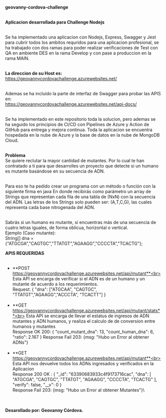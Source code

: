 **geovanny-cordova-challenge**<br><br>

**Aplicacion desarrollada para Challenge Nodejs**<br><br>

Se ha implementado una aplicacion con Nodejs, Express, Swagger y Jest para cubrir todos los
ambitos requridos para una aplicacion profesional, se ha trabajado con dos ramas para poder 
realizar verificaciones de Test con QA en ambiente DES en la rama Develop y con pase a 
produccion en la rama MAIN.<br><br>

**La direccion de su Host es:**<br>
https://geovannycordovachallenge.azurewebsites.net/  <br><br>

Ademas se ha incluido la parte de interfaz de Swagger para probar las APIS en: <br>
   https://geovannycordovachallenge.azurewebsites.net/api-docs/ <br><br>

Se ha implementado en este repositorio toda la solucion, pero ademas se ha seguido los
principios de CI/CD con Pipelines de Azure y Action de GitHub para entrega y mejora continua.
Toda la aplicacion se encuentra hospedada en la nube de Azure y la base de datos en la 
nube de MongoDB Cloud.<br><br>

**Problema**<br>
Se quiere reclutar la mayor cantidad de mutantes. Por lo cual te han
contratado a ti para que desarrolles un proyecto que detecte si un humano es 
mutante basándose en su secuencia de ADN. <br><br>

Para eso te ha pedido crear un programa con un método o función con la siguiente firma en java
En donde recibirás como parámetro un array de Strings que representan cada fila de una tabla de 
(NxN) con la secuencia del ADN. Las letras de los Strings solo pueden ser: (A,T,C,G), las cuales 
representa cada base nitrogenada del ADN.<br><br>

Sabrás si un humano es mutante, si encuentras más de una secuencia de cuatro letras 
iguales, de forma oblicua, horizontal o vertical. <br>
Ejemplo (Caso mutante):<br>
String[] dna = {"ATGCGA","CAGTGC","TTATGT","AGAAGG","CCCCTA","TCACTG"};<br>

**APIS REQUERIDAS**<br><br>

 - **POST https://geovannycordovachallenge.azurewebsites.net/api/mutant**<br>
   Esta API se encarga de verificar si el ADN es de un humano y un mutante de acuerdo a los requerimientos.<br>
   Request: {
              "dna":  ["ATGCAA", "CAGTGC", "TTATGT","AGAAGG","ACCCTA", "TCACTT"]
            }
 <br><br>
 - **GET https://geovannycordovachallenge.azurewebsites.net/api/mutant/stats**<br>
   Esta API se encarga de llevar el estatus de ingresos de ADN mutantes y ADN humanos, y realiza el calculo de 
   de conversion entre humanos y mutantes<br>
   Response OK 200: {
                        "count_mutant_dna": 13,
                        "count_human_dna": 6,
                        "ratio": 2.167
                    }
   Response Fail 203: {msg: "Hubo un Error al obtener ADNs"}
 <br><br>
 - **GET https://geovannycordovachallenge.azurewebsites.net/api/mutant**<br>
 Esta API nos devuelve todos los ADNs ingresados y verificados en la Aplicacion<br>
   Response 200 OK : {
                        "_id": "63390683933c4f9173716cac",
                        "dna": [
                            "ATGCGA",
                            "CAGTGC",
                            "TTATGT",
                            "AGAAGG",
                            "CCCCTA",
                            "TCACTG"
                        ],
                        "verify": false,
                        "__v": 0
                     }
                     <br>
  Response Fail 203: {msg: "Hubo un Error al obtener Mutantes"}\\\
 <br><br>
 
**Desarollado por: Geovanny Córdova.**
